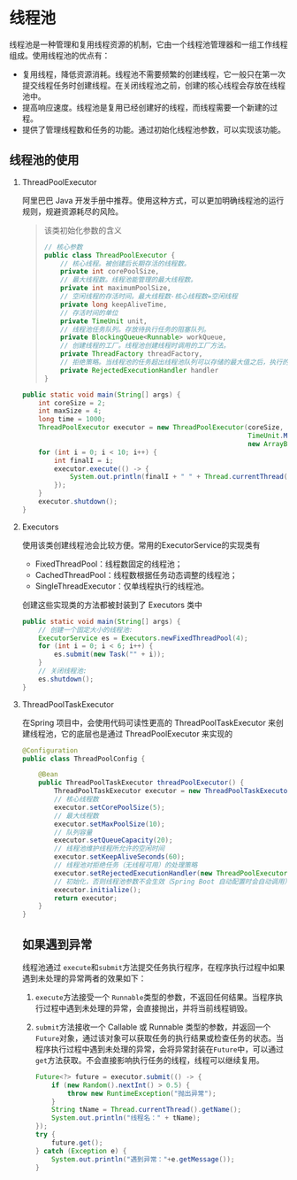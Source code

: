 # 线程池

线程池是一种管理和复用线程资源的机制，它由一个线程池管理器和一组工作线程组成。使用线程池的优点有：

- 复用线程，降低资源消耗。线程池不需要频繁的创建线程，它一般只在第一次提交线程任务时创建线程。在关闭线程池之前，创建的核心线程会存放在线程池中。
- 提高响应速度。线程池是复用已经创建好的线程，而线程需要一个新建的过程。
- 提供了管理线程数和任务的功能。通过初始化线程池参数，可以实现该功能。

## 线程池的使用

1. ThreadPoolExecutor

   阿里巴巴 Java 开发手册中推荐。使用这种方式，可以更加明确线程池的运行规则，规避资源耗尽的风险。

   > 该类初始化参数的含义
   >
   > ```java
   > // 核心参数
   > public class ThreadPoolExecutor {
   >     // 核心线程。被创建后长期存活的线程数。
   >     private int corePoolSize,
   >     // 最大线程数。线程池能管理的最大线程数。
   >     private int maximumPoolSize,
   >     // 空闲线程的存活时间。最大线程数-核心线程数=空闲线程
   >     private long keepAliveTime,
   >     // 存活时间的单位
   >     private TimeUnit unit,
   >     // 线程池任务队列。存放待执行任务的阻塞队列。
   >     private BlockingQueue<Runnable> workQueue,
   >     // 创建线程的工厂。线程池创建线程时调用的工厂方法。
   >     private ThreadFactory threadFactory,
   >     // 拒绝策略。当线程池的任务超出线程池队列可以存储的最大值之后，执行的策略。
   >     private RejectedExecutionHandler handler
   > }
   > ```

   ```java
   public static void main(String[] args) {
       int coreSize = 2;
       int maxSize = 4;
       long time = 1000;
       ThreadPoolExecutor executor = new ThreadPoolExecutor(coreSize, maxSize, time, 
                                                            TimeUnit.MICROSECONDS,
                                                            new ArrayBlockingQueue<>(10));
       for (int i = 0; i < 10; i++) {
           int finalI = i;
           executor.execute(() -> {
               System.out.println(finalI + " " + Thread.currentThread().getName());
           });
       }
       executor.shutdown();
   }
   ```

2. Executors

   使用该类创建线程池会比较方便。常用的ExecutorService的实现类有

   - FixedThreadPool：线程数固定的线程池；
   - CachedThreadPool：线程数根据任务动态调整的线程池；
   - SingleThreadExecutor：仅单线程执行的线程池。

   创建这些实现类的方法都被封装到了 Executors 类中

   ```java
   public static void main(String[] args) {
       // 创建一个固定大小的线程池:
       ExecutorService es = Executors.newFixedThreadPool(4);
       for (int i = 0; i < 6; i++) {
           es.submit(new Task("" + i));
       }
       // 关闭线程池:
       es.shutdown();
   }
   ```

3. ThreadPoolTaskExecutor

   在Spring 项目中，会使用代码可读性更高的 ThreadPoolTaskExecutor 来创建线程池，它的底层也是通过 ThreadPoolExecutor 来实现的

   ```java
   @Configuration
   public class ThreadPoolConfig {
   
       @Bean
       public ThreadPoolTaskExecutor threadPoolExecutor() {
           ThreadPoolTaskExecutor executor = new ThreadPoolTaskExecutor();
           // 核心线程数
           executor.setCorePoolSize(5);
           // 最大线程数
           executor.setMaxPoolSize(10);
           // 队列容量
           executor.setQueueCapacity(20);
           // 线程池维护线程所允许的空闲时间
           executor.setKeepAliveSeconds(60);
           // 线程池对拒绝任务（无线程可用）的处理策略
           executor.setRejectedExecutionHandler(new ThreadPoolExecutor.CallerRunsPolicy());
           // 初始化，否则线程池参数不会生效（Spring Boot 自动配置时会自动调用）
           executor.initialize();
           return executor;
       }
   }
   ```

   ## 如果遇到异常
   
   线程池通过 `execute`和`submit`方法提交任务执行程序，在程序执行过程中如果遇到未处理的异常两者的效果如下：
   
   1. `execute`方法接受一个 `Runnable`类型的参数，不返回任何结果。当程序执行过程中遇到未处理的异常，会直接抛出，并将当前线程销毁。
   
   2. `submit`方法接收一个 Callable 或 Runnable 类型的参数，并返回一个`Future`对象，通过该对象可以获取任务的执行结果或检查任务的状态。当程序执行过程中遇到未处理的异常，会将异常封装在`Future`中，可以通过`get`方法获取。不会直接影响执行任务的线程，线程可以继续复用。
   
      ```java
      Future<?> future = executor.submit(() -> {
          if (new Random().nextInt() > 0.5) {
              throw new RuntimeException("抛出异常");
          }
          String tName = Thread.currentThread().getName();
          System.out.println("线程名：" + tName);
      });
      try {
          future.get();
      } catch (Exception e) {
          System.out.println("遇到异常："+e.getMessage());
      }
      ```
   
      